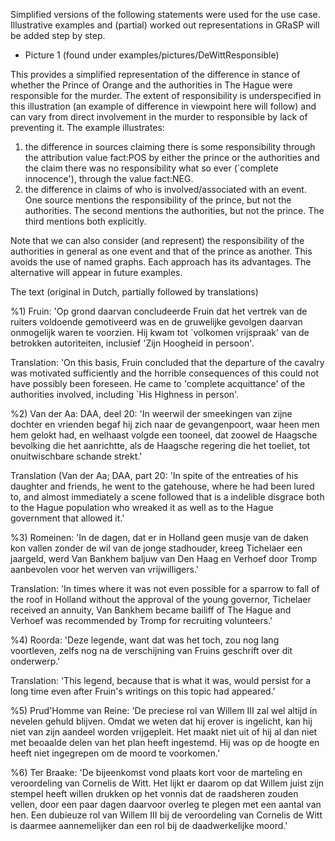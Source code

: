 

Simplified versions of the following statements were used for the use case. Illustrative examples and (partial) worked out representations in GRaSP will be added step by step.

* Picture 1 (found under examples/pictures/DeWittResponsible)

This provides a simplified representation of the difference in stance of whether the Prince of Orange and the authorities in The Hague were responsible for the murder. The extent of responsibility is underspecified in this illustration (an example of difference in viewpoint here will follow) and can vary from direct involvement in the murder to responsible by lack of preventing it.
The example illustrates:

1) the difference in sources claiming there is some responsibility through the attribution value fact:POS by either the prince or the authorities and the claim there was no responsibility what so ever (`complete innocence'), through the value fact:NEG.
2) the difference in claims of who is involved/associated with an event. One source mentions the responsibility of the prince, but not the authorities. The second mentions the authorities, but not the prince. The third mentions both explicitly.

Note that we can also consider (and represent) the responsibility of the authorities in general as one event and that of the prince as another. This avoids the use of named graphs. Each approach has its advantages. The alternative will appear in future examples.



The text (original in Dutch, partially followed by translations)

%1) Fruin: 'Op grond daarvan concludeerde Fruin dat het vertrek van de ruiters voldoende gemotiveerd was en de gruwelijke gevolgen daarvan onmogelijk waren te voorzien. Hij kwam tot `volkomen vrijspraak' van de betrokken autoriteiten, inclusief 'Zijn Hoogheid in persoon'.

Translation: 'On this basis, Fruin concluded that the departure of the cavalry was motivated sufficiently and the horrible consequences of this could not have possibly been foreseen. He came to 'complete acquittance' of the authorities involved, including `His Highness in person'.

%2) Van der Aa: DAA, deel 20: 'In weerwil der smeekingen van zijne dochter en vrienden begaf hij zich naar de gevangenpoort, waar heen men hem gelokt had, en welhaast volgde een tooneel, dat zoowel de Haagsche bevolking die het aanrichtte, als de Haagsche regering die het toeliet, tot onuitwischbare schande strekt.'

Translation (Van der Aa; DAA, part 20: 'In spite of the entreaties of his daughter and friends, he went to the gatehouse, where he had been lured to, and almost immediately a scene followed that is a indelible disgrace both to the Hague population who wreaked it as well as to the Hague government that allowed it.'

%3) Romeinen: 'In de dagen, dat er in Holland geen musje van de daken kon vallen zonder de wil van de jonge stadhouder, kreeg Tichelaer een jaargeld, werd Van Bankhem baljuw van Den Haag en Verhoef door Tromp aanbevolen voor het werven van vrijwilligers.'

Translation: 'In times where it was not even possible for a sparrow to fall of the roof in Holland without the approval of the young governor, Tichelaer received an annuity, Van Bankhem became bailiff of The Hague and Verhoef was recommended by Tromp for recruiting volunteers.' 

%4) Roorda: 'Deze legende, want dat was het toch, zou nog lang voortleven, zelfs nog na de verschijning van Fruins geschrift over dit onderwerp.'

Translation: 'This legend, because that is what it was, would persist for a long time even after Fruin's writings on this topic had appeared.'

%5) Prud'Homme van Reine: 'De preciese rol van Willem III zal wel altijd in nevelen gehuld blijven. Omdat we weten dat hij erover is ingelicht, kan hij niet van zijn aandeel worden vrijgepleit. Het maakt niet uit of hij al dan niet met beoaalde delen van het plan heeft ingestemd. Hij was op de hoogte en heeft niet ingegrepen om de moord te voorkomen.'

%6) Ter Braake: 'De bijeenkomst vond plaats kort voor de marteling en veroordeling van Cornelis de Witt. Het lijkt er daarom op dat Willem juist zijn stempel heeft willen drukken op het vonnis dat de raadsheren zouden vellen, door een paar dagen daarvoor overleg te plegen met een aantal van hen. Een dubieuze rol van Willem III bij de veroordeling van Cornelis de Witt is daarmee aannemelijker dan een rol bij de daadwerkelijke moord.'

